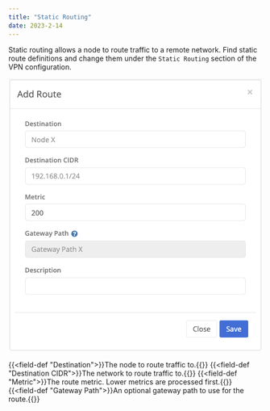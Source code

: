 ```yaml
---
title: "Static Routing"
date: 2023-2-14
---
```


Static routing allows a node to route traffic to a remote network. Find static route definitions and change them under the `Static Routing` section of the VPN configuration.

![img](add-modal.png)

{{<field-def "Destination">}}The node to route traffic to.{{</field-def>}}
{{<field-def "Destination CIDR">}}The network to route traffic to.{{</field-def>}}
{{<field-def "Metric">}}The route metric. Lower metrics are processed first.{{</field-def>}}
{{<field-def "Gateway Path">}}An optional gateway path to use for the route.{{</field-def>}}
